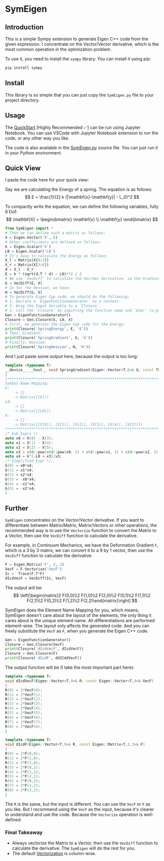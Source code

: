 # SymEigen

## Introduction

This is a simple Sympy extension to generate Eigen C++ code from the given expression. 
I concentrate on the Vector/Vector derivative, which is the most common operation in the optimization problem.

To use it, you need to install the `sympy` library. You can install it using pip:

```bash
pip install sympy
```

## Install

This library is so simple that you can just copy the `SymEigen.py` file to your project directory.

## Usage

The [QuickStart](./QuickStart.ipynb)  [Highly Recommended :white_check_mark:] can be run using Jupyter Notebook. 
You can use VSCode with Jupyter Notebook extension to run the code, or any other way you like.

The code is also available in the [SymEigen.py](./SymEigen.py) source file. You can just run it in your Python environment.

## Quick View

I paste the code here for your quick view:

Say we are calculating the Energy of a spring. The equation is as follows:
$$
E = \frac{1}{2} k (|\mathbf{x}-\mathbf{y}| - L_0)^2
$$

To compactly write the equation, we can define the following variables, fully 6 Dof:
$$
\mathbf{X} = 
\begin{bmatrix}
\mathbf{x} \\
\mathbf{y} 
\end{bmatrix}
$$
```python
from SymEigen import *
# Then we can define such a matrix as follows:
X = Eigen.Vector('X', 6)
# Other coefficients are defined as follows:
k = Eigen.Scalar('k')
L0 = Eigen.Scalar('L0')
# It's easy to calculate the Energy as follows:
X_l = Matrix(X[0:3])
X_r = Matrix(X[3:6])
d = X_l - X_r 
E = k * (sqrt(d.T * d) - L0)**2 / 2
# We use `VecDiff` to calculate the Vec/Vec derivative, so the Gradient of the Energy is:
G = VecDiff(E, X)
# So for the Hessian, we have:
H = VecDiff(G, X)
# To generate Eigen Cpp code, we should do the following:
# 1. Declare a `EigenFunctionGenerator` as a context.
# 2. Wrap the Input Variable to a `Closure`.
# 3. Call the `Closure` by inputting the function name and `Expr` (e.g. the `E`, `G`, `H`).
Gen = EigenFunctionGenerator()
Closure = Gen.Closure(k, L0, X)
# First, we generate the Eigen Cpp code for the Energy:
print(Closure('SpringEnergy', E, 'E'))
# Then, Gradient:
print(Closure('SpringGradient', G, 'G'))
# Finally, Hessian:
print(Closure('SpringHessian', H, 'H'))
```


And I just paste some output here, because the output is too long:

```cpp
template <typename T>
__device__ __host__ void SpringGradient(Eigen::Vector<T,6>& G, const T& k, const T& L0, const Eigen::Vector<T,6>& X)
{
/*****************************************************************************************************************************
Symbol Name Mapping:
k:
    -> {}
    -> Matrix([[k]])
L0:
    -> {}
    -> Matrix([[L0]])
X:
    -> {}
    -> Matrix([[X(0)], [X(1)], [X(2)], [X(3)], [X(4)], [X(5)]])
*****************************************************************************************************************************/
/* Sub Exprs */
auto x0 = X(0) - X(3);
auto x1 = X(1) - X(4);
auto x2 = X(2) - X(5);
auto x3 = std::pow(std::pow(x0, 2) + std::pow(x1, 2) + std::pow(x2, 2), 1.0/2.0);
auto x4 = k*(-L0 + x3)/x3;
/* Simplified Expr */
G(0) = x0*x4;
G(1) = x1*x4;
G(2) = x2*x4;
G(3) = -x0*x4;
G(4) = -x1*x4;
G(5) = -x2*x4;
}
```

## Further

`SymEigen` concentrates on the Vector/Vector derivative. If you want to differentiate between Matrix/Matrix, Matrix/Vectors or other operations, the recommended way is to use the `Vectorize` function to convert the Matrix to a Vector, then use the `VecDiff` function to calculate the derivative.

For example, in Continuum Mechanics, we have the Deformation Gradient `F`, which is a 3 by 3 matrix, we can convert it to a 9 by 1 vector, then use the `VecDiff` function to calculate the derivative.

```python
F = Eigen.Matrix('F', 3, 3)
VecF = F.Vectorize('VecF')
Ic =  Trace(F.T*F)
dIcdVecF = VecDiff(Ic, VecF)
```

The output will be:
$$
\left[\begin{matrix}2 F(0,0)\\2 F(1,0)\\2 F(2,0)\\2 F(0,1)\\2 F(1,1)\\2 F(2,1)\\2 F(0,2)\\2 F(1,2)\\2 F(2,2)\end{matrix}\right]
$$

SymEigen does the Element Name Mapping for you, which means, SymEigen doesn't care about the layout of the elements, the only thing it cares about is the unique element name. All differentiations are performed element-wise. The layout only affects the generated code. And you can freely substitute the `VecF` as `F`, when you generate the Eigen C++ code.

```python
Gen = EigenFunctionGenerator()
Closure = Gen.Closure(VecF)
print(Closure('dIcdVecF', dIcdVecF))
Closure = Gen.Closure(F)
print(Closure('dIcdF', ddICddVecF))
```
The output function will be (I take the most important part here):
```cpp
template <typename T>
void dIcdVecF(Eigen::Vector<T,9>& R, const Eigen::Vector<T,9>& VecF)
{
R(0) = 2*VecF(0);
R(1) = 2*VecF(1);
R(2) = 2*VecF(2);
R(3) = 2*VecF(3);
R(4) = 2*VecF(4);
R(5) = 2*VecF(5);
R(6) = 2*VecF(6);
R(7) = 2*VecF(7);
R(8) = 2*VecF(8);
}

template <typename T>
void dIcdF(Eigen::Vector<T,9>& R, const Eigen::Matrix<T,3,3>& F)
{
R(0) = 2*F(0,0);
R(1) = 2*F(1,0);
R(2) = 2*F(2,0);
R(3) = 2*F(0,1);
R(4) = 2*F(1,1);
R(5) = 2*F(2,1);
R(6) = 2*F(0,2);
R(7) = 2*F(1,2);
R(8) = 2*F(2,2);
}
```
The `R` is the same, but the input is different. You can use the `VecF` or `F` as you like. But I recommend using the `VecF` as the input, because it's clearer to understand and use the code. Because the `Vectorize` operation is well-defined.

### Final Takeaway

- Always vectorize the Matrix to a Vector, then use the `VecDiff` function to calculate the derivative. The `SymEigen` will do the rest for you.
- The default [Vectorization](https://en.wikipedia.org/wiki/Vectorization_(mathematics)) is column-wise.

